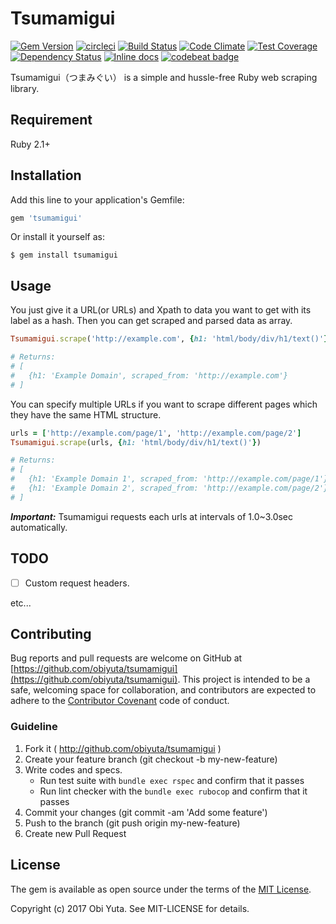 # Tsumamigui
[![Gem Version](https://badge.fury.io/rb/tsumamigui.svg)](https://badge.fury.io/rb/tsumamigui) [![circleci](https://circleci.com/gh/obiyuta/tsumamigui.svg?&style=shield&circle-token=8e2bda0f04504c2fe43d3fe70ea8ab1b6184806f)](https://circleci.com/gh/obiyuta/tsumamigui/tree/master) [![Build Status](https://travis-ci.org/obiyuta/tsumamigui.svg?branch=master)](https://travis-ci.org/obiyuta/tsumamigui) [![Code Climate](https://codeclimate.com/github/obiyuta/tsumamigui/badges/gpa.svg)](https://codeclimate.com/github/obiyuta/tsumamigui) [![Test Coverage](https://codeclimate.com/github/obiyuta/tsumamigui/badges/coverage.svg)](https://codeclimate.com/github/obiyuta/tsumamigui/coverage) [![Dependency Status](https://gemnasium.com/badges/github.com/obiyuta/tsumamigui.svg)](https://gemnasium.com/github.com/obiyuta/tsumamigui) [![Inline docs](http://inch-ci.org/github/obiyuta/tsumamigui.svg?branch=master)](http://inch-ci.org/github/obiyuta/tsumamigui) [![codebeat badge](https://codebeat.co/badges/2f105d8e-4512-4449-be5f-de37d0fa99a7)](https://codebeat.co/projects/github-com-obiyuta-tsumamigui-master)

Tsumamigui（つまみぐい） is a simple and hussle-free Ruby web scraping library.

## Requirement

Ruby 2.1+

## Installation

Add this line to your application's Gemfile:

```ruby
gem 'tsumamigui'
```

Or install it yourself as:

```
$ gem install tsumamigui
```

## Usage

You just give it a URL(or URLs) and Xpath to data you want to get with its label as a hash.
Then you can get scraped and parsed data as array.

```ruby
Tsumamigui.scrape('http://example.com', {h1: 'html/body/div/h1/text()'})

# Returns:
# [
#   {h1: 'Example Domain', scraped_from: 'http://example.com'}
# ]
```

You can specify multiple URLs if you want to scrape different pages which they have the same HTML structure.

```ruby
urls = ['http://example.com/page/1', 'http://example.com/page/2']
Tsumamigui.scrape(urls, {h1: 'html/body/div/h1/text()'})

# Returns:
# [
#   {h1: 'Example Domain 1', scraped_from: 'http://example.com/page/1'}
#   {h1: 'Example Domain 2', scraped_from: 'http://example.com/page/2'}
# ]
```
___Important:___ Tsumamigui requests each urls at intervals of 1.0~3.0sec automatically.

## TODO

- [ ] Custom request headers.

etc...

## Contributing

Bug reports and pull requests are welcome on GitHub at [https://github.com/obiyuta/tsumamigui](https://github.com/obiyuta/tsumamigui). This project is intended to be a safe, welcoming space for collaboration, and contributors are expected to adhere to the [Contributor Covenant](http://contributor-covenant.org) code of conduct.

### Guideline

1. Fork it ( http://github.com/obiyuta/tsumamigui )
1. Create your feature branch (git checkout -b my-new-feature)
1. Write codes and specs.
   - Run test suite with `bundle exec rspec` and confirm that it passes
   - Run lint checker with the `bundle exec rubocop` and confirm that it passes 
1. Commit your changes (git commit -am 'Add some feature')
1. Push to the branch (git push origin my-new-feature)
1. Create new Pull Request

## License

The gem is available as open source under the terms of the [MIT License](http://opensource.org/licenses/MIT).

Copyright (c) 2017 Obi Yuta. See MIT-LICENSE for details.